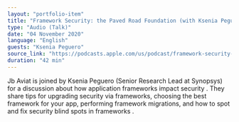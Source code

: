 ```yaml
---
layout: "portfolio-item"
title: "Framework Security: the Paved Road Foundation (with Ksenia Peguero)"
type: "Audio (Talk)"
date: "04 November 2020"
language: "English"
guests: "Ksenia Peguero"
source_link: "https://podcasts.apple.com/us/podcast/framework-security-with-ksenia-peguero-the-paved-road/id1535238655?i=1000498004053"
duration: "42 min"
---
```


Jb Aviat is joined by Ksenia Peguero (Senior Research Lead at Synopsys) for a discussion about how application frameworks impact security . They share tips for upgrading security via frameworks, choosing the best framework for your app, performing framework migrations, and how to spot and fix security blind spots in frameworks .
